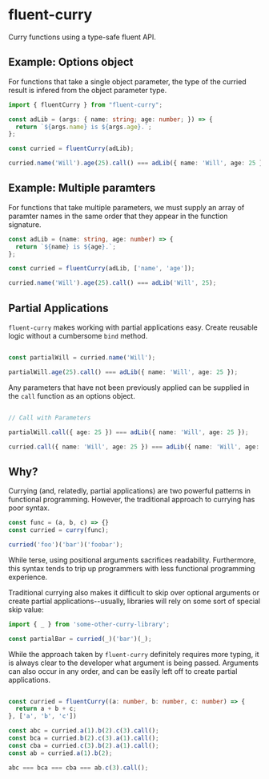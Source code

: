 # fluent-curry

Curry functions using a type-safe fluent API.

## Example: Options object

For functions that take a single object parameter, the type of the curried result is infered from the object parameter type.

```ts
import { fluentCurry } from "fluent-curry";

const adLib = (args: { name: string; age: number; }) => {
  return `${args.name} is ${args.age}.`;
};

const curried = fluentCurry(adLib);

curried.name('Will').age(25).call() === adLib({ name: 'Will', age: 25 });

```

## Example: Multiple paramters

For functions that take multiple parameters, we must supply an array of paramter names in the same order that they appear in the function signature.

```ts
const adLib = (name: string, age: number) => {
  return `${name} is ${age}.`;
};

const curried = fluentCurry(adLib, ['name', 'age']);

curried.name('Will').age(25).call() === adLib('Will', 25);

```

## Partial Applications

`fluent-curry` makes working with partial applications easy. Create reusable logic without a cumbersome `bind` method.

```ts

const partialWill = curried.name('Will');

partialWill.age(25).call() === adLib({ name: 'Will', age: 25 });

```

Any parameters that have not been previously applied can be supplied in the `call` function as an options object.

```ts

// Call with Parameters

partialWill.call({ age: 25 }) === adLib({ name: 'Will', age: 25 });

curried.call({ name: 'Will', age: 25 }) === adLib({ name: 'Will', age: 25 });

```

## Why?

Currying (and, relatedly, partial applications) are two powerful patterns in functional programming. However, the traditional approach to currying has poor syntax.

```ts
const func = (a, b, c) => {}
const curried = curry(func);

curried('foo')('bar')('foobar');

```

While terse, using positional arguments sacrifices readability. Furthermore, this syntax tends to trip up programmers with less functional programming experience.

Traditional currying also makes it difficult to skip over optional arguments or create partial applications--usually, libraries will rely on some sort of special skip value:

```ts
import { _ } from 'some-other-curry-library';

const partialBar = curried(_)('bar')(_);
```

While the approach taken by `fluent-curry` definitely requires more typing, it is always clear to the developer what argument is being passed. Arguments can also occur in any order, and can be easily left off to create partial applications.

```ts

const curried = fluentCurry((a: number, b: number, c: number) => {
  return a + b + c;
}, ['a', 'b', 'c'])

const abc = curried.a(1).b(2).c(3).call();
const bca = curried.b(2).c(3).a(1).call();
const cba = curried.c(3).b(2).a(1).call();
const ab = curried.a(1).b(2);

abc === bca === cba === ab.c(3).call();
```
